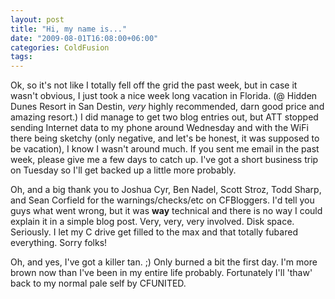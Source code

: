 ```yaml
---
layout: post
title: "Hi, my name is..."
date: "2009-08-01T16:08:00+06:00"
categories: ColdFusion 
tags: 
---
```


Ok, so it's not like I totally fell off the grid the past week, but in case it wasn't obvious, I just took a nice week long vacation in Florida. (@ Hidden Dunes Resort in San Destin, <i>very</i> highly recommended, darn good price and amazing resort.) I did manage to get two blog entries out, but ATT stopped sending Internet data to my phone around Wednesday and with the WiFi there being sketchy (only negative, and let's be honest, it was supposed to be vacation), I know I wasn't around much. If you sent me email in the past week, please give me a few days to catch up. I've got a short business trip on Tuesday so I'll get backed up a little more probably. 

Oh, and a big thank you to Joshua Cyr, Ben Nadel, Scott Stroz, Todd Sharp, and Sean Corfield for the warnings/checks/etc on CFBloggers. I'd tell you guys what went wrong, but it was <b>way</b> technical and there is no way I could explain it in a simple blog post. Very, very, very involved. Disk space. Seriously. I let my C drive get filled to the max and that totally fubared everything. Sorry folks!

Oh, and yes, I've got a killer tan. ;) Only burned a bit the first day. I'm more brown now than I've been in my entire life probably. Fortunately I'll 'thaw' back to my normal pale self by CFUNITED.